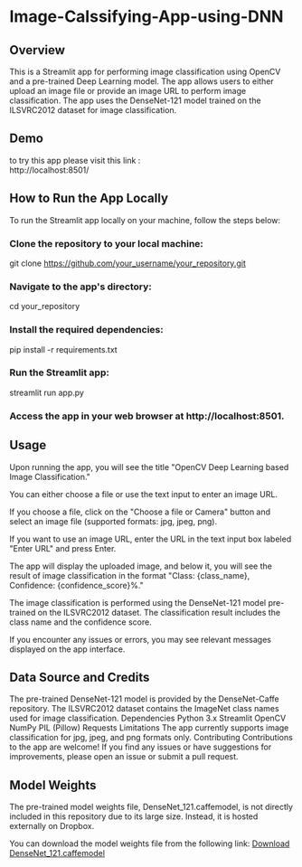 # Image-Calssifying-App-using-DNN


## Overview
This is a Streamlit app for performing image classification using OpenCV and a pre-trained Deep Learning model. The app allows users to either upload an image file or provide an image URL to perform image classification. The app uses the DenseNet-121 model trained on the ILSVRC2012 dataset for image classification.

## Demo
to try this app please visit this link :  
http://localhost:8501/ 

## How to Run the App Locally
To run the Streamlit app locally on your machine, follow the steps below:

### Clone the repository to your local machine:
git clone https://github.com/your_username/your_repository.git

### Navigate to the app's directory:

cd your_repository

### Install the required dependencies:

pip install -r requirements.txt

### Run the Streamlit app:

streamlit run app.py

### Access the app in your web browser at http://localhost:8501.

## Usage

Upon running the app, you will see the title "OpenCV Deep Learning based Image Classification."

You can either choose a file or use the text input to enter an image URL.

If you choose a file, click on the "Choose a file or Camera" button and select an image file (supported formats: jpg, jpeg, png).

If you want to use an image URL, enter the URL in the text input box labeled "Enter URL" and press Enter.

The app will display the uploaded image, and below it, you will see the result of image classification in the format "Class: {class_name}, Confidence: {confidence_score}%."

The image classification is performed using the DenseNet-121 model pre-trained on the ILSVRC2012 dataset. The classification result includes the class name and the confidence score.

If you encounter any issues or errors, you may see relevant messages displayed on the app interface.

## Data Source and Credits

The pre-trained DenseNet-121 model is provided by the DenseNet-Caffe repository.
The ILSVRC2012 dataset contains the ImageNet class names used for image classification.
Dependencies
Python 3.x
Streamlit
OpenCV
NumPy
PIL (Pillow)
Requests
Limitations
The app currently supports image classification for jpg, jpeg, and png formats only.
Contributing
Contributions to the app are welcome! If you find any issues or have suggestions for improvements, please open an issue or submit a pull request.


## Model Weights

The pre-trained model weights file, DenseNet_121.caffemodel, is not directly included in this repository due to its large size. Instead, it is hosted externally on Dropbox.

You can download the model weights file from the following link:
[Download DenseNet_121.caffemodel](https://www.dropbox.com/s/your_dropbox_link_here/DenseNet_121.caffemodel?dl=0)



